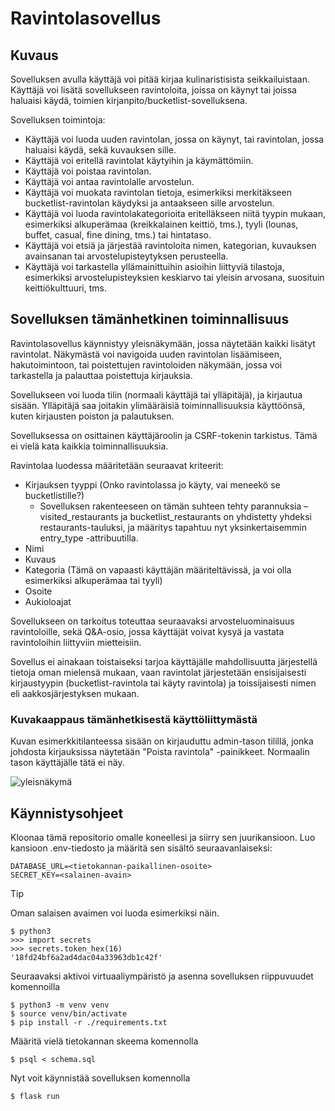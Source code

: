 # Ravintolasovellus

## Kuvaus

Sovelluksen avulla käyttäjä voi pitää kirjaa kulinaristisista seikkailuistaan. Käyttäjä voi lisätä sovellukseen ravintoloita, joissa on käynyt tai joissa haluaisi käydä, toimien kirjanpito/bucketlist-sovelluksena.

Sovelluksen toimintoja:
- Käyttäjä voi luoda uuden ravintolan, jossa on käynyt, tai ravintolan, jossa haluaisi käydä, sekä kuvauksen sille.
- Käyttäjä voi eritellä ravintolat käytyihin ja käymättömiin.
- Käyttäjä voi poistaa ravintolan.
- Käyttäjä voi antaa ravintolalle arvostelun.
- Käyttäjä voi muokata ravintolan tietoja, esimerkiksi merkitäkseen bucketlist-ravintolan käydyksi ja antaakseen sille arvostelun.
- Käyttäjä voi luoda ravintolakategorioita eritelläkseen niitä tyypin mukaan, esimerkiksi alkuperämaa (kreikkalainen keittiö, tms.), tyyli (lounas, buffet, casual, fine dining, tms.) tai hintataso.
- Käyttäjä voi etsiä ja järjestää ravintoloita nimen, kategorian, kuvauksen avainsanan tai arvostelupisteytyksen perusteella.
- Käyttäjä voi tarkastella yllämainittuihin asioihin liittyviä tilastoja, esimerkiksi arvostelupisteyksien keskiarvo tai yleisin arvosana, suosituin keittiökulttuuri, tms.

## Sovelluksen tämänhetkinen toiminnallisuus

Ravintolasovellus käynnistyy yleisnäkymään, jossa näytetään kaikki lisätyt ravintolat. Näkymästä voi navigoida uuden ravintolan lisäämiseen, hakutoimintoon, tai poistettujen ravintoloiden näkymään, jossa voi tarkastella ja palauttaa poistettuja kirjauksia. 

Sovellukseen voi luoda tilin (normaali käyttäjä tai ylläpitäjä), ja kirjautua sisään. Ylläpitäjä saa joitakin ylimääräisiä toiminnallisuuksia käyttöönsä, kuten kirjausten poiston ja palautuksen. 

Sovelluksessa on osittainen käyttäjäroolin ja CSRF-tokenin tarkistus. Tämä ei vielä kata kaikkia toiminnallisuuksia.

Ravintolaa luodessa määritetään seuraavat kriteerit: 
- Kirjauksen tyyppi (Onko ravintolassa jo käyty, vai meneekö se bucketlistille?)
  - Sovelluksen rakenteeseen on tämän suhteen tehty parannuksia – visited_restaurants ja bucketlist_restaurants on yhdistetty yhdeksi restaurants-tauluksi, ja määritys tapahtuu nyt yksinkertaisemmin entry_type -attribuutilla. 
- Nimi
- Kuvaus
- Kategoria (Tämä on vapaasti käyttäjän määriteltävissä, ja voi olla esimerkiksi alkuperämaa tai tyyli)
- Osoite
- Aukioloajat

Sovellukseen on tarkoitus toteuttaa seuraavaksi arvosteluominaisuus ravintoloille, sekä Q&A-osio, jossa käyttäjät voivat kysyä ja vastata ravintoloihin liittyviin mietteisiin. 

Sovellus ei ainakaan toistaiseksi tarjoa käyttäjälle mahdollisuutta järjestellä tietoja oman mielensä mukaan, vaan ravintolat järjestetään ensisijaisesti kirjaustyypin (bucketlist-ravintola tai käyty ravintola) ja toissijaisesti nimen eli aakkosjärjestyksen mukaan.

### Kuvakaappaus tämänhetkisestä käyttöliittymästä

Kuvan esimerkkitilanteessa sisään on kirjauduttu admin-tason tilillä, jonka johdosta kirjauksissa näytetään "Poista ravintola" -painikkeet. Normaalin tason käyttäjälle tätä ei näy.

![yleisnäkymä](https://github.com/kuosaton/tsoha-ravintolasovellus/assets/120479105/2dba3f91-7456-4c2e-b783-235b6f566c2d)


## Käynnistysohjeet

Kloonaa tämä repositorio omalle koneellesi ja siirry sen juurikansioon. Luo kansioon .env-tiedosto ja määritä sen sisältö seuraavanlaiseksi:
```
DATABASE_URL=<tietokannan-paikallinen-osoite>
SECRET_KEY=<salainen-avain>
```
> [!TIP]
> Oman salaisen avaimen voi luoda esimerkiksi näin.
```
$ python3
>>> import secrets
>>> secrets.token_hex(16)
'18fd24bf6a2ad4dac04a33963db1c42f'
```

Seuraavaksi aktivoi virtuaaliympäristö ja asenna sovelluksen riippuvuudet komennoilla
```
$ python3 -m venv venv
$ source venv/bin/activate
$ pip install -r ./requirements.txt
```
Määritä vielä tietokannan skeema komennolla
```
$ psql < schema.sql
```
Nyt voit käynnistää sovelluksen komennolla
```
$ flask run
```
